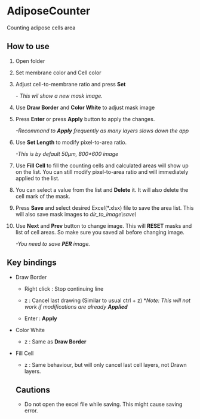 # AdiposeCounter

Counting adipose cells area

## How to use

1. Open folder

2. Set membrane color and Cell color

3. Adjust cell-to-membrane ratio and press **Set** 

    *- This wil show a new mask image.*

4. Use **Draw Border** and **Color White** to adjust mask image

5. Press **Enter** or press **Apply** button to apply the changes.

    *-Recommand to __Apply__ frequently as many layers slows down the app*

6. Use **Set Length** to modify pixel-to-area ratio. 

    *-This is by default 50μm, 800\*600 image*

7. Use **Fill Cell** to fill the counting cells and calculated areas will show up on the list. You can still modify pixel-to-area ratio and will immediately applied to the list.

8. You can select a value from the list and **Delete** it. It will also delete the cell mark of the mask.

9. Press **Save** and select desired Excel(\*.xlsx) file to save the area list. This will also save mask images to *dir_to_image\\save\\*

10. Use **Next** and **Prev** button to change image. This will **RESET** masks and list of cell areas. So make sure you saved all before changing image.

    *-You need to save __PER__ image.*

## Key bindings

- Draw Border

  - Right click : Stop continuing line

  - z : Cancel last drawing (Similar to usual ctrl + z) \**Note: This will not work if modifications are already __Applied__*

  - Enter : **Apply**

- Color White

  - z : Same as **Draw Border**

- Fill Cell

  - z : Same behaviour, but will only cancel last cell layers, not Drawn layers.
  
  ## Cautions
  
  - Do not open the excel file while saving. This might cause saving error.
 
